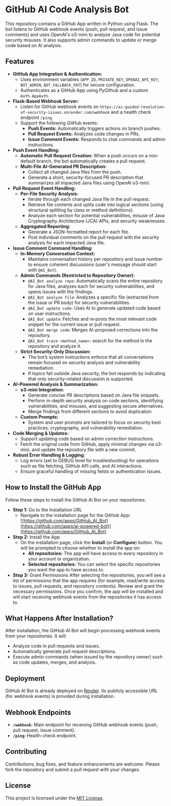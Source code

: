 # GitHub AI Code Analysis Bot

This repository contains a GitHub App written in Python using Flask. The bot listens to GitHub webhook events (push, pull request, and issue comments) and uses OpenAI's o3-mini to analyze Java code for potential security misuses. It also supports admin commands to update or merge code based on AI analysis.

## Features

- **GitHub App Integration & Authentication:**
  - Uses environment variables (`APP_ID`, `PRIVATE_KEY`, `OPENAI_API_KEY`, `BOT_ADMIN`, `BOT_FALLBACK_PAT`) for secure configuration.
  - Authenticates as a GitHub App using PyGithub and a custom `Auth.AppAuth`.
- **Flask-Based Webhook Server:**
  - Listen for GitHub webhook events on `https://ai-guided-resolution-of-security-issues.onrender.com/webhook` and a health check endpoint `/ping`.
  - Support the following GitHub events:
    - **Push Events:** Automatically triggers actions on branch pushes.
    - **Pull Request Events:** Analyzes code changes in PRs.
    - **Issue Comment Events:** Responds to chat commands and admin instructions.
- **Push Event Handling:**
  - **Automatic Pull Request Creation:** When a push occurs on a non-default branch, the bot automatically creates a pull request.
  - **Multi-File AI-Generated PR Description:**
    - Collect all changed Java files from the push.
    - Generate a short, security-focused PR description that summarizes all impacted Java files using OpenAI o3-mini.
- **Pull Request Event Handling:**
  - **Per-File Security Analysis:**
    - Iterate through each changed Java file in the pull request.
    - Retrieve file contents and splits code into logical sections (using structural splitting by class or method definitions).
    - Analyze each section for potential vulnerabilities, misuse of Java Cryptography Architecture (JCA) APIs, and security weaknesses.
  - **Aggregated Reporting:**
     - Generate a JSON-formatted report for each file.
     - Post individual comments on the pull request with the security analysis for each impacted Java file.
- **Issue Comment Command Handling:**
  - **In-Memory Conversation Context:**
     - Maintains conversation history per repository and issue number to ensure coherent discussions (user's message should start with `@AI_Bot`).
  - **Admin Commands (Restricted to Repository Owner):**
    - `@AI_Bot analyze repo`: Automatically scans the entire repository for Java files, analyzes each for security vulnerabilities, and opens issues with the findings.
    - `@AI_Bot analyze file`: Analyzes a specific file (extracted from the issue or PR body) for security vulnerabilities.
    - `@AI_Bot update code`: Uses AI to generate updated code based on user instructions.
    - `@AI_Bot update`: Fetches and re‐posts the most relevant code snippet for the current issue or pull request.
    - `@AI_Bot merge code`: Merges AI-proposed corrections into the repository.
    - `@AI_Bot trace <method_name>`: search for the method in the repository and analyze it.
  - **Strict Security-Only Discussion:**
     - The bot’s system instructions enforce that all conversations remain focused on security analysis and vulnerability remediation.
     - If topics fall outside Java security, the bot responds by indicating that only security-related discussion is supported.
- **AI-Powered Analysis & Summarization:**
  - **o3-mini Integration:**
    - Generate concise PR descriptions based on Java file snippets.
    - Perform in-depth security analysis on code sections, identifying vulnerabilities, and misuses, and suggesting secure alternatives.
    - Merge findings from different sections to avoid duplication
  - **Custom Prompts:**
    - System and user prompts are tailored to focus on security best practices, cryptography, and vulnerability remediation.
- **Code Merging & Updates:**
  - Support updating code based on admin correction instructions.
  - Fetch the original code from GitHub, apply minimal changes via o3-mini, and update the repository file with a new commit.
- **Robust Error Handling & Logging:**
  - Log errors (set to DEBUG level for troubleshooting) for operations such as file fetching, GitHub API calls, and AI interactions.
  - Ensure graceful handling of missing fields or authentication issues.

## How to Install the GitHub App

Follow these steps to install the GitHub AI Bot on your repositories:
  - **Step 1:** Go to the Installation URL
    - Navigate to the installation page for the GitHub App:
    [[https://github.com/apps/GitHub_AI_Bot](https://github.com/apps/ai-powered-bot)](https://github.com/apps/GitHub_AI_Bot)
  - **Step 2:** Install the App
    - On the installation page, click the **Install** (or **Configure**) button. You will be prompted to choose whether to install the app on:
      - **All repositories:**
        The app will have access to every repository in your account or organization.
      - **Selected repositories:**
        You can select the specific repositories you want the app to have access to.
  - **Step 3:** Grant Permissions
    After selecting the repositories, you will see a list of permissions that the app requires (for example, read/write access to issues, pull requests, and repository contents). Review and grant the necessary permissions.
    Once you confirm, the app will be installed and will start receiving webhook events from the repositories it has access to.

## What Happens After Installation?

After installation, the GitHub AI Bot will begin processing webhook events from your repositories. It will:
- Analyze code in pull requests and issues.
- Automatically generate pull request descriptions.
- Execute admin commands (when issued by the repository owner) such as code updates, merges, and analysis.

## Deployment

GitHub AI Bot is already deployed on [Render](https://render.com/). Its publicly accessible URL (for webhook events) is provided during installation. 

## Webhook Endpoints

- **`/webhook`**: Main endpoint for receiving GitHub webhook events (push, pull request, issue comment).
- **`/ping`**: Health-check endpoint.

## Contributing

Contributions, bug fixes, and feature enhancements are welcome. Please fork the repository and submit a pull request with your changes.

## License

This project is licensed under the [MIT License](LICENSE).

